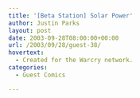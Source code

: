 ```yaml
---
title: '[Beta Station] Solar Power'
author: Justin Parks
layout: post
date: 2003-09-28T08:00:00+00:00
url: /2003/09/28/guest-38/
hovertext:
  - Created for the Warcry network.
categories:
  - Guest Comics

---
```

